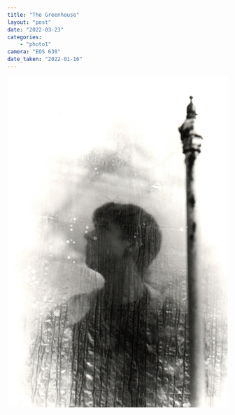 ```yaml
---
title: "The Greenhouse"
layout: "post" 
date: "2022-03-23"
categories: 
    - "photo1"
camera: "EOS 630"
date_taken: "2022-01-16"
---
```


![portrait](/images/greenhouse.jpg)